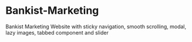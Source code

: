 # Bankist-Marketing
Bankist Marketing Website with sticky navigation, smooth scrolling, modal, lazy images, tabbed component and slider
